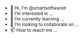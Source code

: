 - 👋 Hi, I’m @smartsoftwareit
- 👀 I’m interested in ...
- 🌱 I’m currently learning ...
- 💞️ I’m looking to collaborate on ...
- 📫 How to reach me ...

<!---
smartsoftwareit/smartsoftwareit is a ✨ special ✨ repository because its `README.md` (this file) appears on your GitHub profile.
You can click the Preview link to take a look at your changes.
--->

